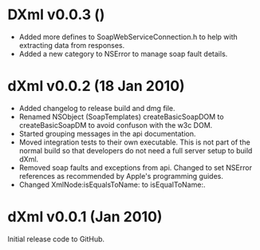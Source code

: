 # DXml v0.0.3 ()

* Added more defines to SoapWebServiceConnection.h to help with extracting data from responses.
* Added a new category to NSError to manage soap fault details.

# dXml v0.0.2 (18 Jan 2010)

* Added changelog to release build and dmg file.
* Renamed NSObject (SoapTemplates) createBasicSoapDOM to createBasicSoapDM to avoid confuson with the w3c DOM.
* Started grouping messages in the api documentation.
* Moved integration tests to their own executable. This is not part of the normal build so that developers do not need a full server setup to build dXml.
* Removed soap faults and exceptions from api. Changed to set NSError references as recommended by Apple's programming guides.
* Changed XmlNode:isEqualsToName: to isEqualToName:.

# dXml v0.0.1 (Jan 2010)

Initial release code to GitHub.